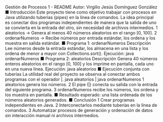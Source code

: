 Gestión de Procesos 1 - README
Autor: Virgilio Jesús Domínguez González
■ Introducción
Este proyecto tiene como objetivo trabajar con procesos en Java utilizando tuberías (pipes) en la
línea de comandos. La idea principal es conectar dos programas independientes de manera que la
salida de uno se convierta en la entrada del otro, sin necesidad de archivos intermedios.
1 aleatorios → Genera al menos 40 números aleatorios en el rango [0, 100].
2 ordenarNumeros → Recibe números por entrada estándar, los ordena y los muestra en salida
estándar.
■ Programa 1: ordenarNumeros
Descripción
Lee números desde la entrada estándar, los almacena en una lista y los ordena de menor a mayor
con Collections.sort().
Ejecución:
java ordenarNumeros
■ Programa 2: aleatorios
Descripción
Genera 40 números enteros aleatorios en el rango [0, 100] y los imprime en pantalla, cada uno en
una nueva línea.
Ejecución:
java aleatorios
■ Ejecución conjunta con tuberías
La utilidad real del proyecto se observa al conectar ambos programas con el operador |.
java aleatorios | java ordenarNumeros
1 aleatorios genera los números.
2 El pipe (|) conecta su salida con la entrada del siguiente programa.
3 ordenarNumeros recibe los números, los ordena y los muestra en pantalla.
■ Resultado esperado: una lista ordenada de los números aleatorios generados.
■ Conclusión
1 Crear programas independientes en Java.
2 Interconectarlos mediante tuberías en la línea de comandos.
3 Automatizar procesos de generación y ordenación de datos sin interacción manual ni archivos
intermedios.
